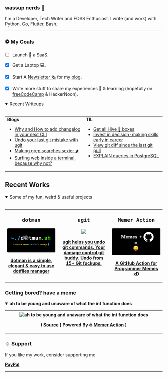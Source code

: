 

<!-- <img align="left" src="https://gist.github.com/Bhupesh-V/0246a3f681d2533d21efb1206d1ba9d4/raw/af7d53bfdbf30f725ef7ade206200086820739fd/AboutMe.gif" height="100px"> -->
<div>
  <h3>wassup nerds 🖖</h3>
  <p>I'm a Developer, Tech Writer and FOSS Enthusiast. I write (and work) with Python, Go, Flutter, Bash.</p>
</div>


---
### ⚽ My Goals 

- [ ] Launch 🚀 a SaaS.
- [x] Get a Laptop 💻.
- [x] Start A [Newsletter 🗞️](https://buttondown.email/bhupesh/archive) for my [blog](https://bhupesh-v.github.io).
- [x] Write more stuff to share my experiences 🤔 & learning (hopefully on [freeCodeCamp](https://www.freecodecamp.org/news/author/bhupesh/) & HackerNoon).



<details open>
  <summary>Recent Writeups <br><br></summary>
  <table>
    <tr>
      <td valign="top" width="50%"><b>Blogs</b>
          <ul>
<li><a title="Your CLI application might be good but its not great, you know what would be great. If it had release notes shipped with it. I mean seriously you have" href="https://bhupesh-v.github.io/why-how-add-changelog-in-your-next-cli">Why and How to add changelog in your next CLI</a></li><li><a title="So I have been working on this little tool called ugit (and was finally able to release a stable version), the goal is to make it easier for beginner to intermediate git users to undo their last (accidental) git command. Because we are not perfect and commit mistakes." href="https://bhupesh-v.github.io/undo-your-last-git-mistake-with-ugit">Undo your last git mistake with ugit</a></li><li><a title="grep is a life-saver for many but it is not so good with terminal UX, in this short tutorial I share some tips that can help make your grep experience a bit more pleasant!" href="https://bhupesh-v.github.io/making-grep-searches-sexier">Making grep searches sexier 🌶️</a></li><li><a title="I recently wrote a python script to surf the web (see search results) directly into the terminal." href="https://bhupesh-v.github.io/surfing-web-inside-terminal-using-vim-python">Surfing web inside a terminal, because why not?</a></li><td valign="top" width="50%"><b>TIL</b>
<ul><li><a href="https://bhupesh.gitbook.io/notes/flutter/get-all-hive-boxes">Get all Hive 🐝 boxes</a></li><li><a href="https://bhupesh.gitbook.io/notes/career/developing-decision-making-skills">Invest in decision-making skills early in career</a></li><li><a href="https://bhupesh.gitbook.io/notes/git/git-diff-since-last-git-pull">View git diff since the last git pull</a></li><li><a href="https://bhupesh.gitbook.io/notes/atabases/explain-postgresql-query">EXPLAIN queries in PostgreSQL</a></li></ul></td></tr></table></details>

## Recent Works
<details open>
  <summary>Some of my fun, weird & useful projects <br><br></summary>
  <table>
    <tr>
      <td valign="top" width="33%"><samp><h3 align="center">dotman</h3></samp>
        <p align="center">
        <a href="https://github.com/Bhupesh-V/dotman">
           <img align="center" src="https://github.com/Bhupesh-V/dotman/blob/master/assets/dotman-logo.png" width="200"><br><br>
          <b> dotman is a simple, elegant  &amp;  easy to use dotfiles manager</b>
        </a>
        </p>
      </td>
      <td valign="top" width="33%"><samp><h3 align="center">ugit</h3></samp>
        <p align="center">
        <a href="https://github.com/Bhupesh-V/ugit">
          <img align="center" src="https://user-images.githubusercontent.com/34342551/115037937-a608d800-9eec-11eb-88a9-252da7d6f507.png" width="100"><br><br>
          <b>ugit helps you undo git commands. Your damage control git buddy. Undo from 15+ Git fuckups.</b>
        </a>
        </p>
      </td>
      <td valign="top" width="33%"><samp><h3 align="center">Memer Action</h3></samp>
        <p align="center">
          <a href="https://github.com/Bhupesh-V/memer-action">
             <img align="center" src="https://github.com/Bhupesh-V/memer-action/blob/master/images/header.png?raw=true" width="178"><br><br>
             <b>A GitHub Action for Programmer Memes xD</b>
           </a>
        </p>
      </td>
    </tr>
  </table>
</details>


### Getting bored? have a meme 

<details open><summary><b>ah to be young and unaware of what the int function does</b></summary>

<table>
<tr>
<th valign="top" width="50%">
<img title="Memes here update every 24hrs, come back tommorrow for new meme ;)" alt="ah to be young and unaware of what the int function does" src="https://i.redd.it/ctz0wtcy1fe81.gif" height="50%"><br>
<p><strong>ℹ️ <a href="https://www.reddit.com/r/ProgrammerHumor/comments/seoyky/ah_to_be_young_and_unaware_of_what_the_int/">Source</a> [ Powered By 🔥 <a href="https://github.com/Bhupesh-V/memer-action">Memer Action</a> ]</strong></p>
</th>
</tr>
</table>
</details>
</ul></td>

### ☺️ Support
If you like my work, consider supporting me

[**PayPal**](https://paypal.me/BhupeshVarshney)

---
